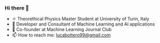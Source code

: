### Hi there 👋

- ⚛️ Theorethical Physics Master Student at University of Turin, Italy
- 🌱 Developer and Consultant of Machine Learning and AI applications
- 🔬 Co-founder at Machine Learning Journal Club
- 📫 How to reach me: lucabottero99@gmail.com
